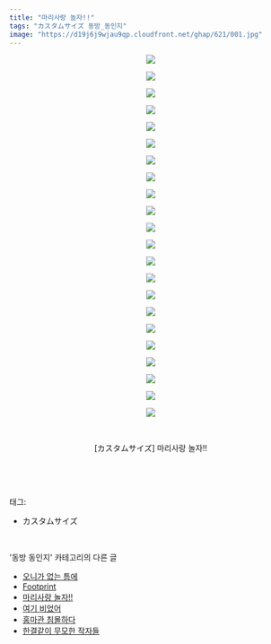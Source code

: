 ```yaml
---
title: "마리사랑 놀자!!"
tags: "カスタムサイズ 동방_동인지"
image: "https://d19j6j9wjau9qp.cloudfront.net/ghap/621/001.jpg"
---
```

<div class="article">
<p style="text-align: center; clear: none; float: none;"><img src="{{ site.imgserver8 }}/ghap/621/001.jpg"/></p>
<p style="text-align: center; clear: none; float: none;"><img src="{{ site.imgserver8 }}/ghap/621/002.jpg"/></p>
<p style="text-align: center; clear: none; float: none;"><img src="{{ site.imgserver8 }}/ghap/621/003.jpg"/></p>
<p style="text-align: center; clear: none; float: none;"><img src="{{ site.imgserver8 }}/ghap/621/004.jpg"/></p>
<p style="text-align: center; clear: none; float: none;"><img src="{{ site.imgserver8 }}/ghap/621/005.jpg"/></p>
<p style="text-align: center; clear: none; float: none;"><img src="{{ site.imgserver8 }}/ghap/621/006.jpg"/></p>
<p style="text-align: center; clear: none; float: none;"><img src="{{ site.imgserver8 }}/ghap/621/007.jpg"/></p>
<p style="text-align: center; clear: none; float: none;"><img src="{{ site.imgserver8 }}/ghap/621/008.jpg"/></p>
<p style="text-align: center; clear: none; float: none;"><img src="{{ site.imgserver8 }}/ghap/621/009.jpg"/></p>
<p style="text-align: center; clear: none; float: none;"><img src="{{ site.imgserver8 }}/ghap/621/010.jpg"/></p>
<p style="text-align: center; clear: none; float: none;"><img src="{{ site.imgserver8 }}/ghap/621/011.jpg"/></p>
<p style="text-align: center; clear: none; float: none;"><img src="{{ site.imgserver8 }}/ghap/621/012.jpg"/></p>
<p style="text-align: center; clear: none; float: none;"><img src="{{ site.imgserver8 }}/ghap/621/013.jpg"/></p>
<p style="text-align: center; clear: none; float: none;"><img src="{{ site.imgserver8 }}/ghap/621/014.jpg"/></p>
<p style="text-align: center; clear: none; float: none;"><img src="{{ site.imgserver8 }}/ghap/621/015.jpg"/></p>
<p style="text-align: center; clear: none; float: none;"><img src="{{ site.imgserver8 }}/ghap/621/016.jpg"/></p>
<p style="text-align: center; clear: none; float: none;"><img src="{{ site.imgserver8 }}/ghap/621/017.jpg"/></p>
<p style="text-align: center; clear: none; float: none;"><img src="{{ site.imgserver8 }}/ghap/621/018.jpg"/></p>
<p style="text-align: center; clear: none; float: none;"><img src="{{ site.imgserver8 }}/ghap/621/019.jpg"/></p>
<p style="text-align: center; clear: none; float: none;"><img src="{{ site.imgserver8 }}/ghap/621/020.jpg"/></p>
<p style="text-align: center; clear: none; float: none;"><img src="{{ site.imgserver8 }}/ghap/621/021.jpg"/></p>
<p style="text-align: center; clear: none; float: none;"><img src="{{ site.imgserver8 }}/ghap/621/022.jpg"/></p>
<p style="text-align: center; clear: none; float: none;"><br/></p>
<p style="text-align: center; clear: none; float: none;">[カスタムサイズ] 마리사랑 놀자!!</p>
<p><br/></p>
</div><br/>
<div class="tagTrail">
<p>태그: </p>
<ul>
<li>カスタムサイズ</li>
</ul>
</div><br/>
<div class="another">
<p>'동방 동인지' 카테고리의 다른 글</p>
<ul>
<li><a href="/ghap_623">오니가 없는 틈에</a></li>
<li><a href="/ghap_622">Footprint</a></li>
<li><a href="/ghap_621">마리사랑 놀자!!</a></li>
<li><a href="/ghap_619">여기 비었어</a></li>
<li><a href="/ghap_618">홍마관 침몰하다</a></li>
<li><a href="/ghap_617">한결같이 무모한 작자들</a></li>
</ul>
</div><br/>
<div class="cb_module cb_fluid">
<div class="cb_wrt cb_profile">
</div><!-- commentList close -->
</div><br/>
